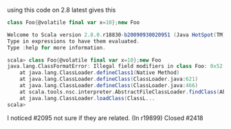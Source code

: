 using this code on 2.8 latest gives this
```scala
class Foo{@volatile final var x=10};new Foo
```

```scala
Welcome to Scala version 2.8.0.r18830-b20090930020951 (Java HotSpot(TM) 64-Bit Server VM, Java 1.6.0_16).
Type in expressions to have them evaluated.
Type :help for more information.

scala> class Foo{@volatile final var x=10};new Foo
java.lang.ClassFormatError: Illegal field modifiers in class Foo: 0x52
	at java.lang.ClassLoader.defineClass1(Native Method)
	at java.lang.ClassLoader.defineClass(ClassLoader.java:621)
	at java.lang.ClassLoader.defineClass(ClassLoader.java:466)
	at scala.tools.nsc.interpreter.AbstractFileClassLoader.findClass(AbstractFileClassLoader.scala:31)
	at java.lang.ClassLoader.loadClass(ClassL...
scala> 

```

I noticed #2095
not sure if they are related.
(In r19899) Closed #2418
